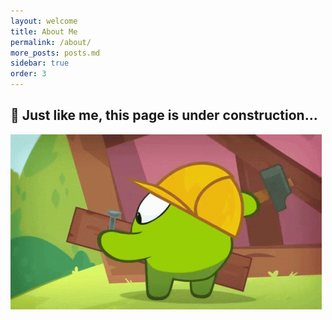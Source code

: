 ```yaml
---
layout: welcome
title: About Me
permalink: /about/
more_posts: posts.md
sidebar: true
order: 3
---
```


## :seedling: Just like me, this page is under construction...

![Under Construction...](/assets/img/under-construction.gif "Page under construction...")